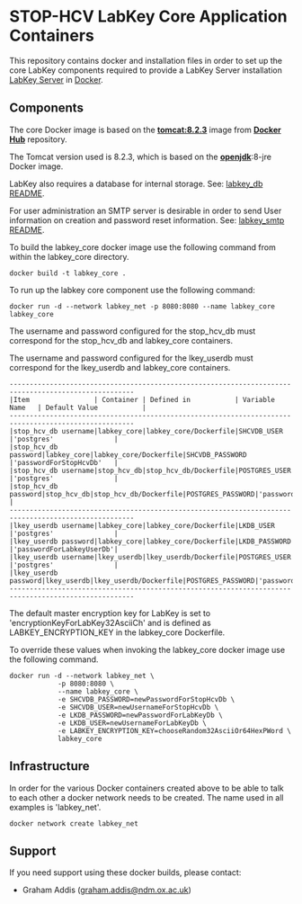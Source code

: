 STOP-HCV LabKey Core Application Containers
==========

This repository contains docker and installation files in order to set up the core LabKey components required to provide a LabKey Server installation  [LabKey Server](https://www.labkey.org/) in [Docker](https://www.docker.com).


## Components
The core Docker image is based on the **[tomcat:8.2.3](https://hub.docker.com/_/tomcat/)** image from **[Docker Hub](https://hub.docker.com/)**  repository.

The Tomcat version used is 8.2.3, which is based on the **[openjdk](https://hub.docker.com/r/_/openjdk/)**:8-jre Docker image.

LabKey also requires a database for internal storage. See: [labkey_db README](../labkey_db/README.md).

For user administration an SMTP server is desirable in order to send User information on creation and password reset information. See: [labkey_smtp README](../labkey_smtp/README.md).

To build the labkey_core docker image use the following command from within the labkey_core directory.

```
docker build -t labkey_core .
```

To run up the labkey core component use the following command:
```
docker run -d --network labkey_net -p 8080:8080 --name labkey_core labkey_core
```

The username and password configured for the stop_hcv_db must correspond for the stop_hcv_db and labkey_core containers.

The username and password configured for the lkey_userdb must correspond for the lkey_userdb and labkey_core containers.
```
-----------------------------------------------------------------------------------------------------
|Item                | Container | Defined in           | Variable Name   | Default Value           |
-----------------------------------------------------------------------------------------------------
|stop_hcv_db username|labkey_core|labkey_core/Dockerfile|SHCVDB_USER      |'postgres'               |
|stop_hcv_db password|labkey_core|labkey_core/Dockerfile|SHCVDB_PASSWORD  |'passwordForStopHcvDb'   |
|stop_hcv_db username|stop_hcv_db|stop_hcv_db/Dockerfile|POSTGRES_USER    |'postgres'               |
|stop_hcv_db password|stop_hcv_db|stop_hcv_db/Dockerfile|POSTGRES_PASSWORD|'passwordForStopHcvDb'   |
-----------------------------------------------------------------------------------------------------
|lkey_userdb username|labkey_core|labkey_core/Dockerfile|LKDB_USER        |'postgres'               |
|lkey_userdb password|labkey_core|labkey_core/Dockerfile|LKDB_PASSWORD    |'passwordForLabkeyUserDb'|
|lkey_userdb username|lkey_userdb|lkey_userdb/Dockerfile|POSTGRES_USER    |'postgres'               |
|lkey_userdb password|lkey_userdb|lkey_userdb/Dockerfile|POSTGRES_PASSWORD|'passwordForLabkeyUserDb'|
-----------------------------------------------------------------------------------------------------
```

The default master encryption key for LabKey is set to 'encryptionKeyForLabKey32AsciiCh' and is defined as LABKEY_ENCRYPTION_KEY in the labkey_core Dockerfile.

To override these values when invoking the labkey_core docker image use the following command.
```
docker run -d --network labkey_net \
            -p 8080:8080 \
            --name labkey_core \
            -e SHCVDB_PASSWORD=newPasswordForStopHcvDb \
            -e SHCVDB_USER=newUsernameForStopHcvDb \
            -e LKDB_PASSWORD=newPasswordForLabKeyDb \
            -e LKDB_USER=newUsernameForLabKeyDb \
            -e LABKEY_ENCRYPTION_KEY=chooseRandom32AsciiOr64HexPWord \
            labkey_core
```

## Infrastructure
In order for the various Docker containers created above to be able to talk to each other a docker network needs to be created. The name used in all examples is 'labkey_net'.

```Docker
docker network create labkey_net
```
## Support

If you need support using these docker builds, please contact:

- Graham Addis (graham.addis@ndm.ox.ac.uk)
